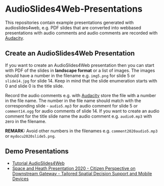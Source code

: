 # AudioSlides4Web-Presentations
This repositories contain example presentations generated with audioslides4web, e.g. PDF slides that are converted into webbased presentations with audio comments and audio comments are recorded with [Audacity](https://www.audacityteam.org/).

## Create an AudioSlides4Web Presentation
If you want to create an AudioSlides4Web presentation then you can start with PDF of the slides in **landscape format** or a list of images. The images should have a number in the filename e.g. `img5.png` for slide 5 or `slide14.jpg` for slide 14. Keep in mind that the slide enumeration starts with 0 and slide 0 is the title slide.

Record the audio comments e.g. with  [Audacity](https://www.audacityteam.org/) store the file with a number in the file name. The number in the file name should match with the corresponding slide - `audio5.mp3` for audio comment for slide 5 or `comment14.ogg` for audio comments of slide 14. If you want to create an audio comment for the title slide name the audio comment e.g. `audio0.mp3` with zero in the filename.

**REMARK:** Avoid other numbers in the filenames e.g. `comment2020audio5.mp3` or `mydocu2020slide5.png`.


## Demo Presentations
* [Tutorial AudioSlides4Web](tutorial/index.html)
* [Space and Heath Presentation 2020 - Citizen Perspective on Downstream Gateway - Tailored Spatial Decision Support and Mobile Devices](spacehealth2020/index.html)
